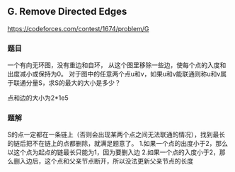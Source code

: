 
## G. Remove Directed Edges
https://codeforces.com/contest/1674/problem/G
### 题目
一个有向无环图，没有重边和自环， 从这个图里移除一些边，使每个点的入度和出度减小或保持为0。
对于图中的任意两个点u和v，如果u和v能联通则称u和v属于联通分量S，求S的最大的大小是多少？

点和边的大小为2*1e5
### 题解
S的点一定都在一条链上（否则会出现某两个点之间无法联通的情况），找到最长的链后把不在链上的点都删除，就满足题意了。
1.如果一个点的出度小于2，那么以这个点为起点的链最长只能为1，因为要删入边
2.如果一个点的入度小于2，那么删入边后，这个点和父亲节点断开，所以没法更新父亲节点的长度
